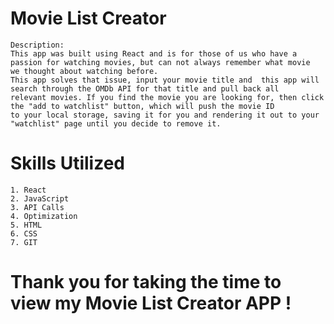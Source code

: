 # Movie List Creator

    Description:
    This app was built using React and is for those of us who have a passion for watching movies, but can not always remember what movie 
    we thought about watching before. 
    This app solves that issue, input your movie title and  this app will search through the OMDb API for that title and pull back all 
    relevant movies. If you find the movie you are looking for, then click the "add to watchlist" button, which will push the movie ID 
    to your local storage, saving it for you and rendering it out to your "watchlist" page until you decide to remove it.

# Skills Utilized

    1. React
    2. JavaScript
    3. API Calls
    4. Optimization
    5. HTML
    6. CSS
    7. GIT

# Thank you for taking the time to view my Movie List Creator APP !
